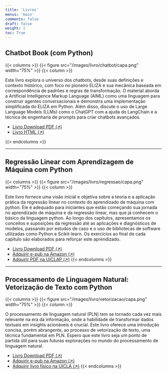 ```yaml
---
title: 'Livros'
menus: 'main'
comments: false
draft: false
weight: 2
toc: True
---
```


## Chatbot Book (com Python)

{{< columns >}}
{{< figure src="/images/livro/chatbot/capa.png" width="75%" >}}
{{< column >}}



Este livro explora o universo dos chatbots, desde suas definições e contexto histórico, com foco no pioneiro ELIZA e sua mecânica baseada em correspondência de padrões e regras de transformação. O material aborda a Artificial Intelligence Markup Language (AIML) como uma linguagem para construir agentes conversacionais e demonstra uma implementação simplificada do ELIZA em Python. Além disso, discute o uso de Large Language Models (LLMs) como o ChatGPT com a ajuda do LangChain e a técnica de engenharia de prompts para criar chatbots avançados. 

- [Livro Download PDF (↗)](https://raw.githubusercontent.com/giseldo/chatbotbook/main/main.pdf) 
- [Livro HTML (↗)](https://giseldo.github.io/cursos/chatbotbook/) 


{{< endcolumns >}}

---

## Regressão Linear com Aprendizagem de Máquina com Python

{{< columns >}}
{{< figure src="/images/livro/regressao/capa.png" width="75%" >}}
{{< column >}}
  
Este livro fornece uma visão inicial e objetiva sobre a teoria e a aplicação prática da regressão linear no contexto do aprendizado de máquina com python. Ele é adequado para iniciantes que estão começando sua jornada no aprendizado de máquina e da regressão linear, mas que já conhecem o básico da linguagem python. Ao longo dos capítulos, apresentamos os conceitos e suposições da regressão até as aplicações e diagnósticos de modelos, passando por estudos de caso e o uso de bibliotecas de software utilizadas como Python e Scikit-learn. Os exercícios ao final de cada capítulo são elaborados para reforçar este aprendizado.

- [Livro Download PDF (↗)](/images/livro/regressao/regressao.pdf) 
- [Adquirir e-pub na Amazon (↗)](https://www.amazon.com.br/gp/product/B0DCT4M7GH) 
- [Adquirir PDF na UICLAP (↗)](https://loja.uiclap.com/titulo/ua63343/) 
{{< endcolumns >}}

---

## Processamento de Linguagem Natural: Vetorização de Texto com Python

{{< columns >}}
{{< figure src="/images/livro/vetorizacao/capa.png" width="75%" >}}
{{< column >}}

O processamento de linguagem natural (PLN) tem se tornado cada vez mais relevante na era da informação, onde a habilidade de transformar dados textuais em insights acionáveis é crucial. Este livro oferece uma introdução concisa, porém abrangente, ao processo de vetorização de texto, uma técnica fundamental em PLN. Espero que este livro seja um ponto de partida útil para 
suas futuras explorações no mundo do processamento de linguagem natural.

- [Livro Download PDF (↗)](/images/livro/vetorizacao/vetorizacao.pdf) 
- [Adquirir e-pub na Amazon (↗)](https://www.amazon.com.br/gp/product/B0DGB9W7MW)
- [Adquirir livro físico na UICLA (↗)](https://loja.uiclap.com/titulo/ua65564)
{{< endcolumns >}}
